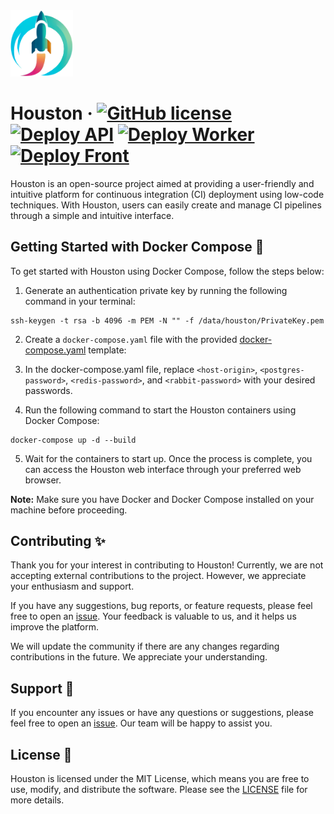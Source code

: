 <img src="https://github.com/jpcarpanezi/houston/blob/dev/src/Web/WebAngular/src/assets/houston.png" width=100 alt="Houston logo">

# Houston &middot; [![GitHub license](https://img.shields.io/badge/license-MIT-blue.svg)](https://github.com/jpcarpanezi/houston/blob/dev/LICENSE) [![Deploy API](https://github.com/jpcarpanezi/houston/actions/workflows/deploy-api.yml/badge.svg)](https://github.com/jpcarpanezi/houston/actions/workflows/deploy-api.yml) [![Deploy Worker](https://github.com/jpcarpanezi/houston/actions/workflows/deploy-worker.yml/badge.svg)](https://github.com/jpcarpanezi/houston/actions/workflows/deploy-worker.yml) [![Deploy Front](https://github.com/jpcarpanezi/houston/actions/workflows/deploy-front.yml/badge.svg)](https://github.com/jpcarpanezi/houston/actions/workflows/deploy-front.yml)
Houston is an open-source project aimed at providing a user-friendly and intuitive platform for continuous integration (CI) deployment using low-code techniques. With Houston, users can easily create and manage CI pipelines through a simple and intuitive interface.

## Getting Started with Docker Compose 🚀
To get started with Houston using Docker Compose, follow the steps below:

1. Generate an authentication private key by running the following command in your terminal:
```
ssh-keygen -t rsa -b 4096 -m PEM -N "" -f /data/houston/PrivateKey.pem
```

2. Create a `docker-compose.yaml` file with the provided [docker-compose.yaml](https://github.com/jpcarpanezi/houston/blob/dev/docker-compose.yaml) template:
   
3. In the docker-compose.yaml file, replace `<host-origin>`, `<postgres-password>`, `<redis-password>`, and `<rabbit-password>` with your desired passwords.
   
4. Run the following command to start the Houston containers using Docker Compose:
```
docker-compose up -d --build
```

5. Wait for the containers to start up. Once the process is complete, you can access the Houston web interface through your preferred web browser.

**Note:** Make sure you have Docker and Docker Compose installed on your machine before proceeding.

## Contributing ✨
Thank you for your interest in contributing to Houston! Currently, we are not accepting external contributions to the project. However, we appreciate your enthusiasm and support.

If you have any suggestions, bug reports, or feature requests, please feel free to open an [issue](https://github.com/jpcarpanezi/houston/issues). Your feedback is valuable to us, and it helps us improve the platform.

We will update the community if there are any changes regarding contributions in the future. We appreciate your understanding.

## Support 🤝
If you encounter any issues or have any questions or suggestions, please feel free to open an [issue](https://github.com/jpcarpanezi/houston/issues). Our team will be happy to assist you.

## License 📄
Houston is licensed under the MIT License, which means you are free to use, modify, and distribute the software. Please see the [LICENSE](https://github.com/jpcarpanezi/houston/blob/dev/LICENSE) file for more details.
